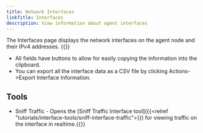 ```yaml
---
title: Network Interfaces
linkTitle: Interfaces
description: View information about agent interfaces
---
```


The Interfaces page displays the network interfaces on the agent node and their IPv4 addresses. 
 {{<tgimg src="agent-interface.png" width="90%" caption="Agent Interfaces">}}
- All fields have buttons to allow for easily copying the information into the clipboard. 
- You can export all the interface data as a CSV file by clicking Actions->Export Interface Information.

## Tools

- Sniff Traffic - Opens the [Sniff Traffic Interface tool]({{<relref "tutorials/interface-tools/sniff-interface-traffic">}}) for viewing traffic on the interface in realtime.{{<tgimg src="agent-int-sniff-button.png" width="40%">}}

 